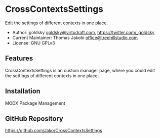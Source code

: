 # CrossContextsSettings

Edit the settings of different contexts in one place.

- Author: goldsky <goldsky@virtudraft.com>, https://twitter.com/_goldsky
- Current Maintainer: Thomas Jakobi <office@treehillstudio.com>
- License: GNU GPLv3

## Features

CrossContextsSettings is an custom manager page, where you could edit the
settings of different contexts in one place.

## Installation

MODX Package Management

## GitHub Repository

https://github.com/Jako/CrossContextsSettings
